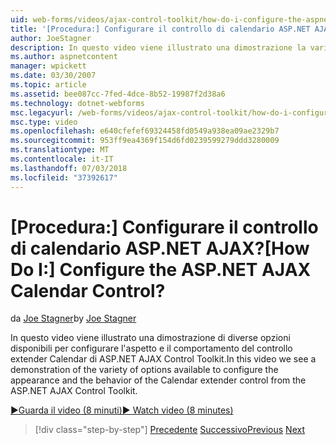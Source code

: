 ```yaml
---
uid: web-forms/videos/ajax-control-toolkit/how-do-i-configure-the-aspnet-ajax-calendar-control
title: '[Procedura:] Configurare il controllo di calendario ASP.NET AJAX? | Microsoft Docs'
author: JoeStagner
description: In questo video viene illustrato una dimostrazione la varietà di opzioni disponibili per configurare l'aspetto e il comportamento del controllo extender Calendar da t...
ms.author: aspnetcontent
manager: wpickett
ms.date: 03/30/2007
ms.topic: article
ms.assetid: bee087cc-7fed-4dce-8b52-19987f2d38a6
ms.technology: dotnet-webforms
msc.legacyurl: /web-forms/videos/ajax-control-toolkit/how-do-i-configure-the-aspnet-ajax-calendar-control
msc.type: video
ms.openlocfilehash: e640cfefef69324458fd0549a938ea09ae2329b7
ms.sourcegitcommit: 953ff9ea4369f154d6fd0239599279ddd3280009
ms.translationtype: MT
ms.contentlocale: it-IT
ms.lasthandoff: 07/03/2018
ms.locfileid: "37392617"
---
```

<a name="how-do-i-configure-the-aspnet-ajax-calendar-control"></a><span data-ttu-id="ef006-104">[Procedura:] Configurare il controllo di calendario ASP.NET AJAX?</span><span class="sxs-lookup"><span data-stu-id="ef006-104">[How Do I:] Configure the ASP.NET AJAX Calendar Control?</span></span>
====================
<span data-ttu-id="ef006-105">da [Joe Stagner](https://github.com/JoeStagner)</span><span class="sxs-lookup"><span data-stu-id="ef006-105">by [Joe Stagner](https://github.com/JoeStagner)</span></span>

<span data-ttu-id="ef006-106">In questo video viene illustrato una dimostrazione di diverse opzioni disponibili per configurare l'aspetto e il comportamento del controllo extender Calendar di ASP.NET AJAX Control Toolkit.</span><span class="sxs-lookup"><span data-stu-id="ef006-106">In this video we see a demonstration of the variety of options available to configure the appearance and the behavior of the Calendar extender control from the ASP.NET AJAX Control Toolkit.</span></span>

[<span data-ttu-id="ef006-107">&#9654;Guarda il video (8 minuti)</span><span class="sxs-lookup"><span data-stu-id="ef006-107">&#9654; Watch video (8 minutes)</span></span>](https://channel9.msdn.com/Blogs/ASP-NET-Site-Videos/how-do-i-configure-the-aspnet-ajax-calendar-control)

> [!div class="step-by-step"]
> <span data-ttu-id="ef006-108">[Precedente](how-do-i-use-the-aspnet-ajax-autocomplete-control.md)
> [Successivo](how-do-i-use-the-aspnet-ajax-dropdown-control.md)</span><span class="sxs-lookup"><span data-stu-id="ef006-108">[Previous](how-do-i-use-the-aspnet-ajax-autocomplete-control.md)
[Next](how-do-i-use-the-aspnet-ajax-dropdown-control.md)</span></span>
